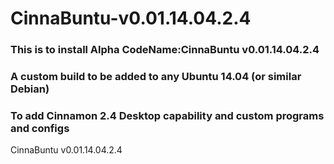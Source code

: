 # CinnaBuntu-v0.01.14.04.2.4

### This is to install Alpha CodeName:CinnaBuntu v0.01.14.04.2.4
### A custom build to be added to any Ubuntu 14.04 (or similar Debian)
### To add Cinnamon 2.4 Desktop capability and custom programs and configs

CinnaBuntu v0.01.14.04.2.4
